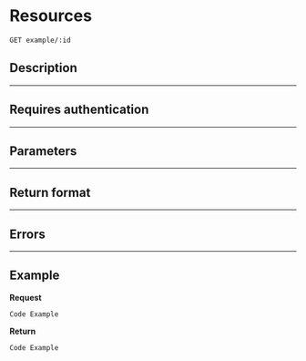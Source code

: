 # Resources

    GET example/:id

## Description

***

## Requires authentication

***

## Parameters

***

## Return format

***

## Errors

***

## Example
**Request**

    Code Example

**Return**

    Code Example
